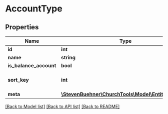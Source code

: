 # AccountType

## Properties
Name | Type | Description | Notes
------------ | ------------- | ------------- | -------------
**id** | **int** |  | [optional] 
**name** | **string** |  | [optional] 
**is_balance_account** | **bool** |  | [optional] 
**sort_key** | **int** |  | [optional] [default to 0]
**meta** | [**\StevenBuehner\ChurchTools\Model\EntityMetaData**](EntityMetaData.md) |  | [optional] 

[[Back to Model list]](../../README.md#documentation-for-models) [[Back to API list]](../../README.md#documentation-for-api-endpoints) [[Back to README]](../../README.md)

